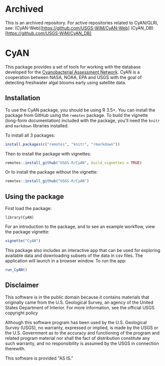 # Archived

This is an archived repository. For active repositories related to CyAN/GLRI, see:
(CyAN-Web)[https://github.com/USGS-WiM/CyAN-Web]
(CyAN_DB)[https://github.com/USGS-WiM/CyAN_DB]

# CyAN

This package provides a set of tools for working with the database developed for the [Cyanobacterial Assessment Network](https://www.epa.gov/water-research/cyanobacteria-assessment-network-cyan). CyAN is a cooperation between NASA, NOAA, EPA and USGS with the goal of detecting freshwater algal blooms early using satellite data.

## Installation

To use the CyAN package, you should be using R 3.5+. You can install the package from GitHub using the `remotes` package. To build the vignette (long-form documentation) included with the package, you'll need the `knitr` and `markdown` libraries installed.

To install all 3 packages:

```r
install.packages(c("remotes", "knitr", "rmarkdown"))
```

Then to install the package with vignettes:

```r
remotes::install_github("USGS-R/CyAN", build_vignettes = TRUE)
```

Or to install the package without the vignette:

```r
remotes::install_github("USGS-R/CyAN")
```

## Using the package

First load the package:

```
library(CyAN)
```

For an introduction to the package, and to see an example workflow, view the package vignette:

```r
vignette("CyAN")
```

This package also includes an interactive app that can be used for exploring available data and downloading subsets of the data in csv files. The application will launch in a browser window. To run the app:

```r
run_CyAN()
```

## Disclaimer

This software is in the public domain because it contains materials that originally came from the U.S. Geological Survey, an agency of the United States Department of Interior. For more information, see the official USGS copyright policy

Although this software program has been used by the U.S. Geological Survey (USGS), no warranty, expressed or implied, is made by the USGS or the U.S. Government as to the accuracy and functioning of the program and related program material nor shall the fact of distribution constitute any such warranty, and no responsibility is assumed by the USGS in connection therewith.

This software is provided "AS IS."
